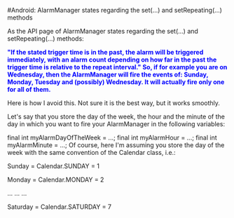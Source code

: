 #Android:  AlarmManager states regarding the set(...) and setRepeating(...) methods

As the API page of AlarmManager states regarding the set(...) and setRepeating(...) methods:

<font color=blue><b>"If the stated trigger time is in the past, the alarm will be triggered immediately, with an alarm count depending on how far in the past the trigger time is relative to the repeat interval."
So, if for example you are on Wednesday, then the AlarmManager will fire the events of: Sunday, Monday, Tuesday and (possibly) Wednesday. It will actually fire only one for all of them.</b></font>

Here is how I avoid this. Not sure it is the best way, but it works smoothly.

Let's say that you store the day of the week, the hour and the minute of the day in which you want to fire your AlarmManager in the following variables:

final int myAlarmDayOfTheWeek = ...;
final int myAlarmHour = ...;
final int myAlarmMinute = ...;
Of course, here I'm assuming you store the day of the week with the same convention of the Calendar class, i.e.:

Sunday = Calendar.SUNDAY = 1

Monday = Calendar.MONDAY = 2

... ... ...

Saturday = Calendar.SATURDAY = 7
